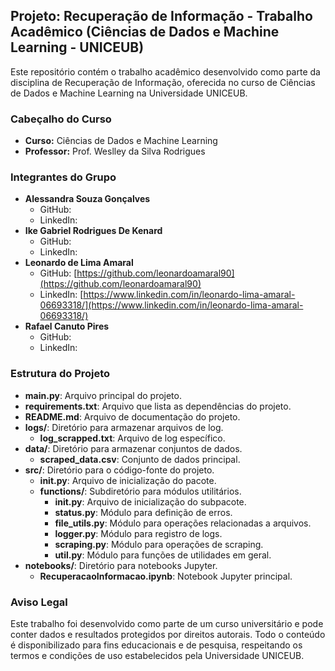 ## Projeto: Recuperação de Informação - Trabalho Acadêmico (Ciências de Dados e Machine Learning - UNICEUB)

Este repositório contém o trabalho acadêmico desenvolvido como parte da disciplina de Recuperação de Informação, oferecida no curso de Ciências de Dados e Machine Learning na Universidade UNICEUB.

### Cabeçalho do Curso
- **Curso:** Ciências de Dados e Machine Learning
- **Professor:** Prof. Weslley da Silva Rodrigues

### Integrantes do Grupo
- **Alessandra Souza Gonçalves**
  - GitHub:
  - LinkedIn:
- **Ike Gabriel Rodrigues De Kenard**
  - GitHub:
  - LinkedIn:
- **Leonardo de Lima Amaral**
  - GitHub: [https://github.com/leonardoamaral90](https://github.com/leonardoamaral90)
  - LinkedIn: [https://www.linkedin.com/in/leonardo-lima-amaral-06693318/](https://www.linkedin.com/in/leonardo-lima-amaral-06693318/)
- **Rafael Canuto Pires**
  - GitHub:
  - LinkedIn:

### Estrutura do Projeto

- **main.py**: Arquivo principal do projeto.
- **requirements.txt**: Arquivo que lista as dependências do projeto.
- **README.md**: Arquivo de documentação do projeto.
- **logs/**: Diretório para armazenar arquivos de log.
  - **log_scrapped.txt**: Arquivo de log específico.
- **data/**: Diretório para armazenar conjuntos de dados.
  - **scraped_data.csv**: Conjunto de dados principal.
- **src/**: Diretório para o código-fonte do projeto.
  - **__init__.py**: Arquivo de inicialização do pacote.
  - **functions/**: Subdiretório para módulos utilitários.
    - **__init__.py**: Arquivo de inicialização do subpacote.
    - **status.py**: Módulo para definição de erros.
    - **file_utils.py**: Módulo para operações relacionadas a arquivos.
    - **logger.py**: Módulo para registro de logs.
    - **scraping.py**: Módulo para operações de scraping.
    - **util.py**: Módulo para funções de utilidades em geral.
- **notebooks/**: Diretório para notebooks Jupyter.
  - **RecuperacaoInformacao.ipynb**: Notebook Jupyter principal.

### Aviso Legal
Este trabalho foi desenvolvido como parte de um curso universitário e pode conter dados e resultados protegidos por direitos autorais. Todo o conteúdo é disponibilizado para fins educacionais e de pesquisa, respeitando os termos e condições de uso estabelecidos pela Universidade UNICEUB.